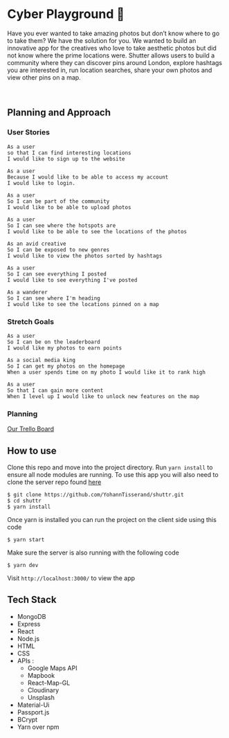 
# Cyber Playground 📸

Have you ever wanted to take amazing photos but don’t know where to go to take them? 
We have the solution for you.
We wanted to build an innovative app for the creatives who love to take aesthetic photos but did not know where the prime locations were. 
Shutter allows users to build a community where they can discover pins around London, explore hashtags you are interested in, run location searches, share your own photos and view other pins on a map. 

<p>&nbsp;</p>

## Planning and Approach
### User Stories

```
As a user 
so that I can find interesting locations
I would like to sign up to the website
```
```
As a user 
Because I would like to be able to access my account 
I would like to login.
```
```
As a user
So I can be part of the community 
I would like to be able to upload photos
```
```
As a user 
So I can see where the hotspots are
I would like to be able to see the locations of the photos
```
```
As an avid creative
So I can be exposed to new genres
I would like to view the photos sorted by hashtags
```
```
As a user 
So I can see everything I posted
I would like to see everything I've posted 
```
```
As a wanderer
So I can see where I'm heading 
I would like to see the locations pinned on a map
```
###  Stretch Goals

```
As a user 
So I can be on the leaderboard 
I would like my photos to earn points
```
```
As a social media king
So I can get my photos on the homepage
When a user spends time on my photo I would like it to rank high
```
```
As a user 
So that I can gain more content
When I level up I would like to unlock new features on the map
```

### Planning
<a href="https://trello.com/b/fIF6u9fg/shuttr">Our Trello Board </a>

## How to use
Clone this repo and move into the project directory.
Run `yarn install` to ensure all node modules are running.
To use this app you will also need to clone the server repo found [here](https://github.com/tiffanyvallo/shuttr-server)

```
$ git clone https://github.com/YohannTisserand/shuttr.git
$ cd shuttr
$ yarn install
```
Once yarn is installed you can run the project on the client side using this code
```
$ yarn start
```
Make sure the server is also running with the following code
```
$ yarn dev
```
Visit `http://localhost:3000/` to view the app

## Tech Stack 
* MongoDB
* Express
* React
* Node.js
* HTML
* CSS
* APIs : 
  * Google Maps API
  * Mapbook
  * React-Map-GL
  * Cloudinary
  * Unsplash
* Material-Ui
* Passport.js
* BCrypt
* Yarn over npm
